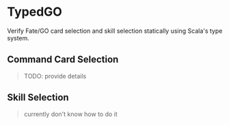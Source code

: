 # TypedGO

Verify Fate/GO card selection and skill selection statically using Scala's type system.

## Command Card Selection

> TODO: provide details

## Skill Selection

> currently don't know how to do it
